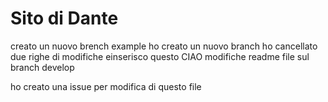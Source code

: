 # Sito di Dante

creato un nuovo brench example
ho creato un nuovo branch
ho cancellato due righe di modifiche einserisco questo
CIAO
modifiche readme file sul branch develop

ho creato una issue per modifica di questo file
